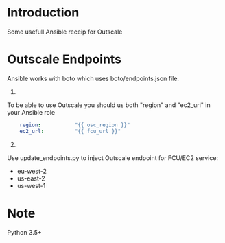 # Introduction
Some usefull Ansible receip for Outscale

# Outscale Endpoints
Ansible works with boto which uses boto/endpoints.json file.

1.
To be able to use Outscale you should us both "region" and "ec2_url" in your Ansible role

``` yaml
    region:           "{{ osc_region }}"
    ec2_url:          "{{ fcu_url }}"
```

2.
Use update_endpoints.py to inject Outscale endpoint for FCU/EC2 service:
- eu-west-2
- us-east-2
- us-west-1

# Note
Python 3.5+
